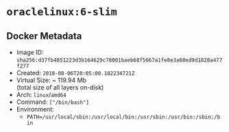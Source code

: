 # `oraclelinux:6-slim`

## Docker Metadata

- Image ID: `sha256:d37fb4851223d3b164629c78001baeb68f5667a1fe8e3a60ed9d1828a477f277`
- Created: `2018-08-06T20:05:00.182234721Z`
- Virtual Size: ~ 119.94 Mb  
  (total size of all layers on-disk)
- Arch: `linux`/`amd64`
- Command: `["/bin/bash"]`
- Environment:
  - `PATH=/usr/local/sbin:/usr/local/bin:/usr/sbin:/usr/bin:/sbin:/bin`
